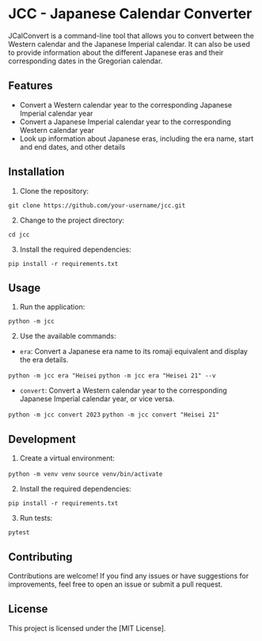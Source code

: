 # JCC - Japanese Calendar Converter

JCalConvert is a command-line tool that allows you to convert between the Western calendar and the Japanese Imperial calendar. It can also be used to provide information about the different Japanese eras and their corresponding dates in the Gregorian calendar.

## Features

- Convert a Western calendar year to the corresponding Japanese Imperial calendar year
- Convert a Japanese Imperial calendar year to the corresponding Western calendar year
- Look up information about Japanese eras, including the era name, start and end dates, and other details

## Installation

1. Clone the repository:

```git clone https://github.com/your-username/jcc.git```


2. Change to the project directory:

```cd jcc```


3. Install the required dependencies:

```pip install -r requirements.txt```


## Usage

1. Run the application:

```python -m jcc```


2. Use the available commands:

- `era`: Convert a Japanese era name to its romaji equivalent and display the era details.

```python -m jcc era "Heisei```
```python -m jcc era "Heisei 21" --v```

- `convert`: Convert a Western calendar year to the corresponding Japanese Imperial calendar year, or vice versa.

```python -m jcc convert 2023```
```python -m jcc convert "Heisei 21"```

## Development

1. Create a virtual environment:

```python -m venv venv```
```source venv/bin/activate```

2. Install the required dependencies:

```pip install -r requirements.txt ```

3. Run tests:

```pytest```

## Contributing

Contributions are welcome! If you find any issues or have suggestions for improvements, feel free to open an issue or submit a pull request.

## License

This project is licensed under the [MIT License].

